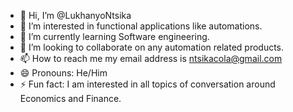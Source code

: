- 👋 Hi, I’m @LukhanyoNtsika
- 👀 I’m interested in functional applications like automations.
- 🌱 I’m currently learning Software engineering.
- 💞️ I’m looking to collaborate on any automation related products. 
- 📫 How to reach me my email address is ntsikacola@gmail.com
- 😄 Pronouns: He/Him
- ⚡ Fun fact: I am interested in all topics of conversation around Economics and Finance.

<!---
LukhanyoNtsika/LukhanyoNtsika is a ✨ special ✨ repository because its `README.md` (this file) appears on your GitHub profile.
You can click the Preview link to take a look at your changes.
--->
